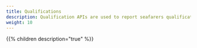 ```yaml
---
title: Qualifications
description: Qualification APIs are used to report seafarers qualifications which is the basis for issuance of Certificates of Competance and Certificates of Proficiency from the Norwegian Maritime Authority. Qualifications are accepted reported from course centers, educational institutions, ship owners and ship owners representatives. 
weight: 10
---
```


{{% children description="true" %}}
